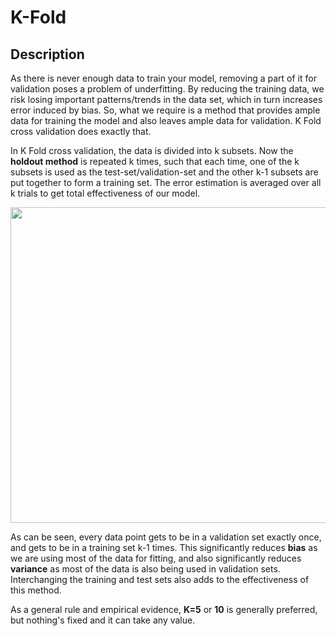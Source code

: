 # K-Fold

## Description

As there is never enough data to train your model, removing a part of it for validation poses a problem of underfitting. By reducing the training data, we risk losing important patterns/trends in the data set, which in turn increases error induced by bias. So, what we require is a method that provides ample data for training the model and also leaves ample data for validation. K Fold cross validation does exactly that.

In K Fold cross validation, the data is divided into k subsets. Now the **holdout method** is repeated k times, such that each time, one of the k subsets is used as the test-set/validation-set and the other k-1 subsets are put together to form a training set. The error estimation is averaged over all k trials to get total effectiveness of our model.

<img src="image1.png" style="width:5.26427in" />

As can be seen, every data point gets to be in a validation set exactly once, and gets to be in a training set k-1 times. This significantly reduces **bias** as we are using most of the data for fitting, and also significantly reduces **variance** as most of the data is also being used in validation sets. Interchanging the training and test sets also adds to the effectiveness of this method.

As a general rule and empirical evidence, **K=5** or **10** is generally preferred, but nothing's fixed and it can take any value.

